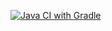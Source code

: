 [![Java CI with Gradle](https://github.com/chia56028/st_nycu_lab4_0856172/actions/workflows/gradle.yml/badge.svg)](https://github.com/chia56028/st_nycu_lab4_0856172/actions/workflows/gradle.yml)